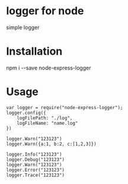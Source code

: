 # logger for node
simple logger


# Installation
npm i --save node-express-logger


# Usage
```
var logger = require("node-express-logger");
logger.config({
	logFilePath: "./log",
	logFileName: "name.log"
})

logger.Warn("123123")  
logger.Warn({a:1, b:2, c:[1,2,3]})  

logger.Info("123123")  
logger.Debug("123123")  
logger.Warn("123123")  
logger.Error("123123")  
logger.Trace("123123")  
```



